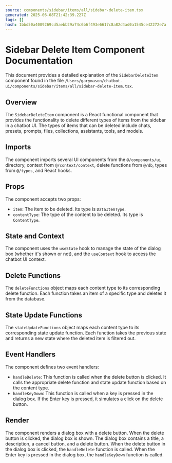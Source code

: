 ```yaml
---
source: components/sidebar/items/all/sidebar-delete-item.tsx
generated: 2025-06-08T21:42:39.227Z
tags: []
hash: 1bbd50a4009269cd5aebb29a74c6b6f493e6617c8a82d4ad0a1545ce42272e7a
---
```


# Sidebar Delete Item Component Documentation

This document provides a detailed explanation of the `SidebarDeleteItem` component found in the file `/Users/garymason/chatbot-ui/components/sidebar/items/all/sidebar-delete-item.tsx`.

## Overview

The `SidebarDeleteItem` component is a React functional component that provides the functionality to delete different types of items from the sidebar in a chatbot UI. The types of items that can be deleted include chats, presets, prompts, files, collections, assistants, tools, and models.

## Imports

The component imports several UI components from the `@/components/ui` directory, context from `@/context/context`, delete functions from `@/db`, types from `@/types`, and React hooks.

## Props

The component accepts two props:

- `item`: The item to be deleted. Its type is `DataItemType`.
- `contentType`: The type of the content to be deleted. Its type is `ContentType`.

## State and Context

The component uses the `useState` hook to manage the state of the dialog box (whether it's shown or not), and the `useContext` hook to access the chatbot UI context.

## Delete Functions

The `deleteFunctions` object maps each content type to its corresponding delete function. Each function takes an item of a specific type and deletes it from the database.

## State Update Functions

The `stateUpdateFunctions` object maps each content type to its corresponding state update function. Each function takes the previous state and returns a new state where the deleted item is filtered out.

## Event Handlers

The component defines two event handlers:

- `handleDelete`: This function is called when the delete button is clicked. It calls the appropriate delete function and state update function based on the content type.
- `handleKeyDown`: This function is called when a key is pressed in the dialog box. If the Enter key is pressed, it simulates a click on the delete button.

## Render

The component renders a dialog box with a delete button. When the delete button is clicked, the dialog box is shown. The dialog box contains a title, a description, a cancel button, and a delete button. When the delete button in the dialog box is clicked, the `handleDelete` function is called. When the Enter key is pressed in the dialog box, the `handleKeyDown` function is called.